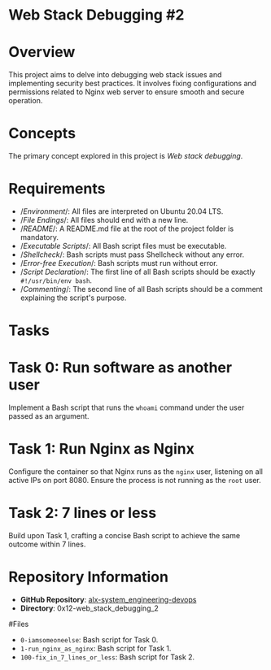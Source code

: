 # Web Stack Debugging #2

# Overview
This project aims to delve into debugging web stack issues and implementing security best practices. It involves fixing configurations and permissions related to Nginx web server to ensure smooth and secure operation.

# Concepts
The primary concept explored in this project is *Web stack debugging*.

# Requirements
- /*Environment*/: All files are interpreted on Ubuntu 20.04 LTS.
- /*File Endings*/: All files should end with a new line.
- /*README*/: A README.md file at the root of the project folder is mandatory.
- /*Executable Scripts*/: All Bash script files must be executable.
- /*Shellcheck*/: Bash scripts must pass Shellcheck without any error.
- /*Error-free Execution*/: Bash scripts must run without error.
- /*Script Declaration*/: The first line of all Bash scripts should be exactly `#!/usr/bin/env bash`.
- /*Commenting*/: The second line of all Bash scripts should be a comment explaining the script's purpose.

# Tasks
# Task 0: Run software as another user
Implement a Bash script that runs the `whoami` command under the user passed as an argument.

# Task 1: Run Nginx as Nginx
Configure the container so that Nginx runs as the `nginx` user, listening on all active IPs on port 8080. Ensure the process is not running as the `root` user.

# Task 2: 7 lines or less
Build upon Task 1, crafting a concise Bash script to achieve the same outcome within 7 lines.

# Repository Information
- **GitHub Repository**: [alx-system_engineering-devops](https://github.com/USERNAME/alx-system_engineering-devops)
- **Directory**: 0x12-web_stack_debugging_2

#Files
- `0-iamsomeoneelse`: Bash script for Task 0.
- `1-run_nginx_as_nginx`: Bash script for Task 1.
- `100-fix_in_7_lines_or_less`: Bash script for Task 2.
